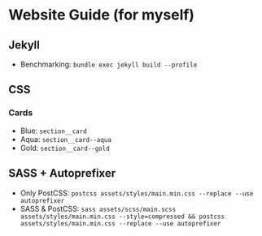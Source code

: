 # Website Guide (for myself)

## Jekyll 
- Benchmarking: `bundle exec jekyll build --profile`

## CSS 

### Cards
- Blue: `section__card`
- Aqua: `section__card--aqua`
- Gold: `section__card--gold`

## SASS + Autoprefixer
- Only PostCSS: `postcss assets/styles/main.min.css --replace --use autoprefixer`
- SASS & PostCSS: `sass assets/scss/main.scss assets/styles/main.min.css --style=compressed && postcss assets/styles/main.min.css --replace --use autoprefixer`